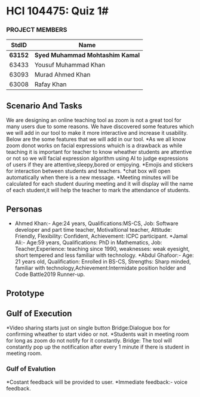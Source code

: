 # HCI 104475: Quiz 1#
### PROJECT MEMBERS ###
StdID | Name
------------ | -------------
**63152** | **Syed Muhammad Mohtashim Kamal** <!--this is the group leader in bold-->
63433 | Yousuf Muhammad Khan
63093 | Murad Ahmed Khan
63008 | Rafay Khan
<!-- Replace name and student ids with acutally group member names and ids-->
## Scenario And Tasks ##
We are designing an online teaching tool as zoom is not a great tool for many users due to some reasons. We have discovered some features which we will add in our tool to make it more interactive and increase it usability. Below are the some features that we will add in our tool.
*As we all know zoom donot works on facial expressions whuich is a drawback as while teaching it is important for teacher to know wheather students are attentive or not so we will facial expression algorithm using AI to judge expressions of users if they are attentive,sleepy,bored or emjoying.
*Emojis and stickers for interaction between students and teachers.
*chat box will open automatically when there is a new message.
*Meeting minutes will be calculated for each student duuring meeting and it will display will the name of each student,it will help the teacher to mark the attendance of students.

## Personas ##
* Ahmed Khan:- 
Age:24 years, Qualifications:MS-CS, Job: Software developer and part time teacher, Motivaltional teacher, Attitude: Friendly, Flexibility: Confident, Achievement: ICPC participant.
*Jamal Ali:-
Age:59 years, Qualifications: PhD in Mathematics, Job: Teacher,Experience: teaching since 1990, weaknesses: weak eyesight, short tempered and less familiar with technology.
*Abdul Ghafoor:-
Age: 21 years old, Qualification: Enrolled in BS-CS, Strengths: Sharp minded, familiar with technology,Achievement:Intermidate position holder and Code Battle2019 Runner-up.


## Prototype ##



## Gulf of Execution ##
*Video sharing starts just on single button
Bridge:Dialogue box for confirming wheather to start video or not.
*Students wait in meeting room for long as zoom do not notify for it constantly.
Bridge: The tool will constantly pop up the notification after every 1 minute if there is student in meeting room.
### Gulf of Evalution ###
*Costant feedback will be provided to user.
*Immediate feedback:- voice feedback.

 
